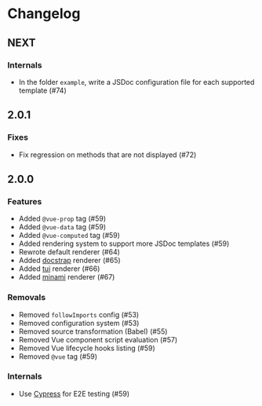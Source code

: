 # Changelog

## NEXT

### Internals

- In the folder `example`, write a JSDoc configuration file for each supported template (#74)

## 2.0.1

### Fixes

- Fix regression on methods that are not displayed (#72)

## 2.0.0

### Features

- Added `@vue-prop` tag (#59)
- Added `@vue-data` tag (#59)
- Added `@vue-computed` tag (#59)
- Added rendering system to support more JSDoc templates (#59)
- Rewrote default renderer (#64)
- Added [docstrap](https://github.com/docstrap/docstrap) renderer (#65)
- Added [tui](https://github.com/nhnent/tui.jsdoc-template) renderer (#66)
- Added [minami](https://github.com/nijikokun/minami) renderer (#67)

### Removals

- Removed `followImports` config (#53)
- Removed configuration system (#53)
- Removed source transformation (Babel) (#55)
- Removed Vue component script evaluation (#57)
- Removed Vue lifecycle hooks listing (#59)
- Removed `@vue` tag (#59)

### Internals

- Use [Cypress](https://cypress.io) for E2E testing (#59)
